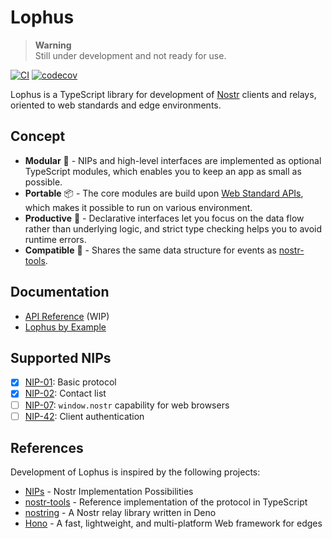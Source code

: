 # Lophus

> **Warning**\
> Still under development and not ready for use.

[![CI](https://github.com/hasundue/lophus/actions/workflows/ci.yml/badge.svg?branch=main)](https://github.com/hasundue/lophus/actions/workflows/ci.yml)
[![codecov](https://codecov.io/github/hasundue/lophus/branch/main/graph/badge.svg?token=s01IMg4nI8)](https://codecov.io/github/hasundue/lophus)

Lophus is a TypeScript library for development of [Nostr][nostr] clients and
relays, oriented to web standards and edge environments.

## Concept

- **Modular** 🔌 - NIPs and high-level interfaces are implemented as optional
  TypeScript modules, which enables you to keep an app as small as possible.
- **Portable** 📦 - The core modules are build upon
  [Web Standard APIs][web-standard-api], which makes it possible to run on
  various environment.
- **Productive** 🌊 - Declarative interfaces let you focus on the data flow
  rather than underlying logic, and strict type checking helps you to avoid
  runtime errors.
- **Compatible** 🤝 - Shares the same data structure for events as
  [nostr-tools][nostr-tools].

## Documentation

- [API Reference](https://deno.land/x/lophus/mod.ts) (WIP)
- [Lophus by Example](https://github.com/hasundue/lophus-by-example)

## Supported NIPs

- [x] [NIP-01](https://github.com/nostr-protocol/nips/blob/master/01.md): Basic
      protocol
- [x] [NIP-02](https://github.com/nostr-protocol/nips/blob/master/02.md):
      Contact list
- [ ] [NIP-07](https://github.com/nostr-protocol/nips/blob/master/07.md):
      `window.nostr` capability for web browsers
- [ ] [NIP-42](https://github.com/nostr-protocol/nips/blob/master/42.md): Client
      authentication

## References

Development of Lophus is inspired by the following projects:

- [NIPs][nostr-nips] - Nostr Implementation Possibilities
- [nostr-tools][nostr-tools] - Reference implementation of the protocol in
  TypeScript
- [nostring][nostring] - A Nostr relay library written in Deno
- [Hono][hono] - A fast, lightweight, and multi-platform Web framework for edges

<!-- Links -->

[web-standard-api]: https://developer.mozilla.org/docs/Web/API
[nostr]: https://nostr.com
[nostr-nips]: https://github.com/nostr-protocol/nips
[modules]: https://github.com/hasundue/lophus/tree/main/lib
[nostr-tools]: https://github.com/nbd-wtf/nostr-tools
[nostring]: https://github.com/xbol0/nostring
[hono]: https://github.com/honojs/hono
